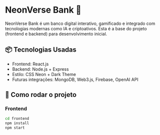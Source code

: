 # NeonVerse Bank 🌌

NeonVerse Bank é um banco digital interativo, gamificado e integrado com tecnologias modernas como IA e criptoativos. Esta é a base do projeto (frontend e backend) para desenvolvimento inicial.

## 📦 Tecnologias Usadas

- Frontend: React.js
- Backend: Node.js + Express
- Estilo: CSS Neon + Dark Theme
- Futuras integrações: MongoDB, Web3.js, Firebase, OpenAI API

## 🚀 Como rodar o projeto

### Frontend
```bash
cd frontend
npm install
npm start
